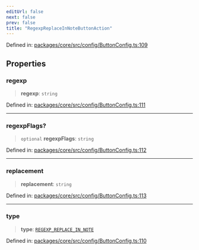 ```yaml
---
editUrl: false
next: false
prev: false
title: "RegexpReplaceInNoteButtonAction"
---
```


Defined in: [packages/core/src/config/ButtonConfig.ts:109](https://github.com/mProjectsCode/obsidian-meta-bind-plugin/blob/164b4e159d0a9103f56c4079fbd94da824499fe4/packages/core/src/config/ButtonConfig.ts#L109)

## Properties

### regexp

> **regexp**: `string`

Defined in: [packages/core/src/config/ButtonConfig.ts:111](https://github.com/mProjectsCode/obsidian-meta-bind-plugin/blob/164b4e159d0a9103f56c4079fbd94da824499fe4/packages/core/src/config/ButtonConfig.ts#L111)

***

### regexpFlags?

> `optional` **regexpFlags**: `string`

Defined in: [packages/core/src/config/ButtonConfig.ts:112](https://github.com/mProjectsCode/obsidian-meta-bind-plugin/blob/164b4e159d0a9103f56c4079fbd94da824499fe4/packages/core/src/config/ButtonConfig.ts#L112)

***

### replacement

> **replacement**: `string`

Defined in: [packages/core/src/config/ButtonConfig.ts:113](https://github.com/mProjectsCode/obsidian-meta-bind-plugin/blob/164b4e159d0a9103f56c4079fbd94da824499fe4/packages/core/src/config/ButtonConfig.ts#L113)

***

### type

> **type**: [`REGEXP_REPLACE_IN_NOTE`](/obsidian-meta-bind-plugin-docs/api/enumerations/buttonactiontype/#regexp_replace_in_note)

Defined in: [packages/core/src/config/ButtonConfig.ts:110](https://github.com/mProjectsCode/obsidian-meta-bind-plugin/blob/164b4e159d0a9103f56c4079fbd94da824499fe4/packages/core/src/config/ButtonConfig.ts#L110)
